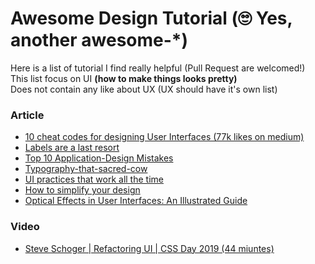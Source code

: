 # Awesome Design Tutorial (:roll_eyes: Yes, another awesome-*)     
Here is a list of tutorial I find really helpful (Pull Request are welcomed!)       
This list focus on UI __(how to make things looks pretty)__     
Does not contain any like about UX (UX should have it's own list)    

### Article
* [10 cheat codes for designing User Interfaces (77k likes on medium)](https://medium.com/sketch-app-sources/design-cheatsheet-274384775da9)
* [Labels are a last resort](https://refactoringui.com/previews/labels-are-a-last-resort/)
* [Top 10 Application-Design Mistakes](https://www.nngroup.com/articles/top-10-application-design-mistakes/)
* [Typography-that-sacred-cow](https://medium.muz.li/typography-that-sacred-cow-ea7a5909ca70)
* [UI practices that work all the time](https://stories.justinewin.com/ui-practices-that-work-all-the-time-1eb9a6063de0?ref=heydesigner)
* [How to simplify your design](https://uxplanet.org/how-to-simplify-your-design-69d97fde11b9?ref=heydesigner)
* [Optical Effects in User Interfaces: An Illustrated Guide](https://medium.muz.li/optical-effects-9fca82b4cd9a)

### Video
* [Steve Schoger | Refactoring UI | CSS Day 2019 (44 miuntes)](https://www.youtube.com/watch?v=7Z9rrryIOC4)

